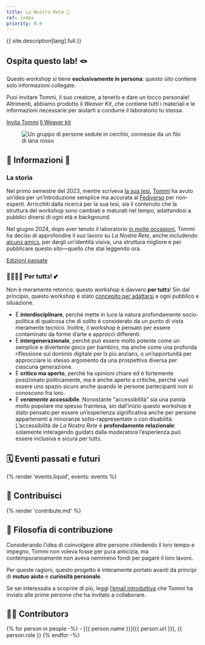```yaml
---
title: La Nostra Rete 🧶
ref: index
priority: 0.9
---
```


{{ site.description[lang].full }}

<article class='yellow box'>
	<h2 id='host' class='center'>Ospita questo lab! 🪢</h2>
	<p>Questo workshop si tiene <strong>esclusivamente in persona</strong>: questo sito contiene solo informazioni collegate.</p>
	<p>Puoi invitare Tommi, il suo creatore, a tenerlo e dare un tocco personale! Altrimenti, abbiamo prodotto il <cite lang='en'>Weaver Kit</cite>, che contiene tutti i materiali e le informazioni necessarie per aiutarti a condurre il laboratorio tu stessə.</p>
	<div class='flex'>
		<a class='red button' href='/invita/'>Invita Tommi</a>
		<a class='blue button' href='/it/weaver-kit/'>Il Weaver kit</a>
	</div>
</article>

<figure>
	<img src='{{ site.image }}' alt='Un gruppo di persone sedute in cerchio, connesse da un filo di lana rosso'>
</figure>

## 🧐 Informazioni 👀

### La storia

Nel primo semestre del 2023, mentre scriveva [la sua tesi](https://tommi.space/csss/ '“Computer Sciences Are Social Sciences”, la tesi di Tommaso Marmo'), [Tommi](https://tommi.space/ 'La rappresentazione virtuale della mente di Tommi') ha avuto un’idea per un’introduzione semplice ma accurata al [Fediverso](https://en.wikipedia.org/wiki/Fediverse 'Il Fediverso su Wikipedia') per non-esperti. Arricchiti dalla ricerca per la sua tesi, sia il contenuto che la struttura del workshop sono cambiati e maturati nel tempo, adattandosi a pubblici diversi di ogni età e background.

Nel giugno 2024, dopo aver tenuto il laboratorio [in molte occasioni](/#events 'occasioni presenti e future in cui il workshop è stato e sarà tenuto'), Tommi ha deciso di approfondire il suo lavoro su <cite>La Nostra Rete</cite>, anche includendo [alcunз amicз](#contributors), per dargli un’identità visiva, una struttura migliore e per pubblicare questo sito—quello che stai leggendo ora.

<div class='flex'>
	<a class='yellow button' href='/#events' title='Tutte le occasioni in cui questo laboratorio è stato tenuto'>Edizioni passate</a>
</div>

### 🫱🏼‍🫲🏾 Per tuttз! 💕

Non è meramente retorico: questo workshop è davvero **per tuttз**! Sin dal principio, questo workshop è stato [concepito per adattarsi](/knit/#modularity) a ogni pubblico e situazione.

- È **interdisciplinare**, perché mette in luce la natura profondamente socio-politica di qualcosa che di solito è considerato da un punto di vista meramente tecnico. Inoltre, il workshop è pensato per essere contaminato da forme d’arte e approcci differenti.
- È **intergenerazionale**, perché può essere molto potente come un semplice e divertente gioco per bambinз, ma anche come una profonda riflessione sul dominio digitale per lз più anzianз, o un’opportunità per approcciare lo stesso argomento da una prospettiva diversa per ciascuna generazione.
- È **critico ma aperto**, perché ha opinioni chiare ed è fortemente posizionato politicamente, ma è anche aperto a critiche, perché vuol essere uno spazio sicuro anche quando le persone partecipanti non si conoscono fra loro.
- È ***veramente* accessibile**. Nonostante “accessibilità” sia una parola molto popolare ma spesso fraintesa, sin dall’inizio questo workshop è stato pensato per essere un’esperienza significativa anche per persone appartenenti a minoranze sotto-rappresentate o con disabilità. L’accessibilità de <cite>La Nostra Rete</cite> è <strong>profondamente relazionale</strong>: solamente interagendo guidatз dallə moderatorə l’esperienza può essere inclusiva e sicura per tuttз.

## 🗓️ Eventi passati e futuri

{% render 'events.liquid', events: events %}

## 💝 Contribuisci

{% render 'contribute.md' %}

## 🤗 Filosofia di contribuzione

Considerando l’idea di coinvolgere altre persone chiedendo il loro tempo e impegno, Tommi non voleva fosse per pura amicizia, ma contemporaneamente non aveva nemmeno fondi per pagare il loro lavoro.

Per queste ragioni, questo progetto è interamente portato avanti da principi di **mutuo aiuto** e **curiosità personale**.

Se sei interessatə a scoprire di più, leggi [l’email introduttiva](first-email.md) che Tommi ha inviato alle prime persone che ha invitato a collaborare.

## 🙋🏼 Contributorз

{% for person in people -%}
	- [{{ person.name }}]({{ person.url }}), {{ person.role }}
{% endfor -%}
